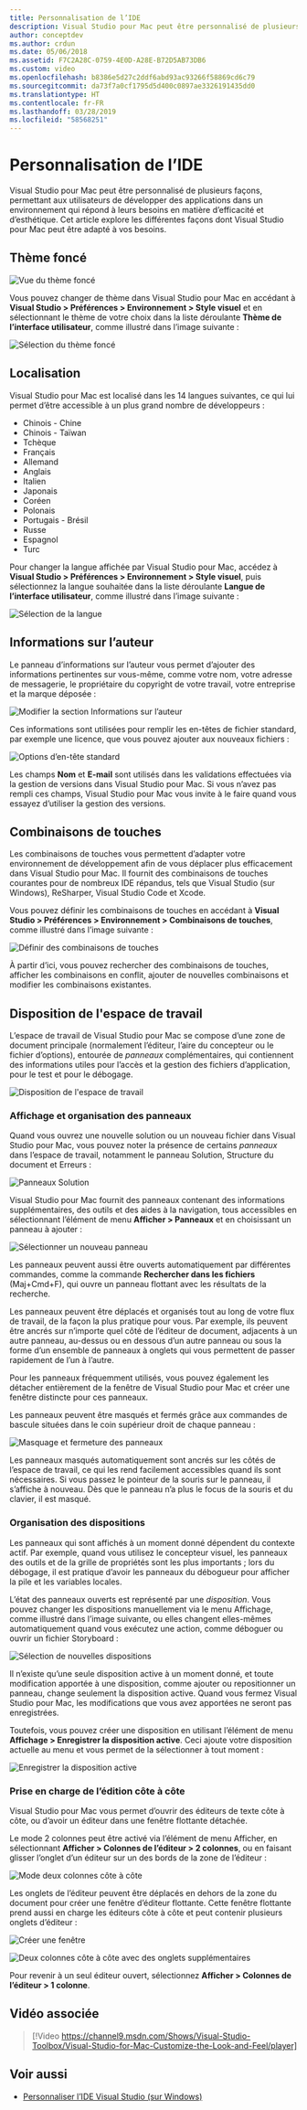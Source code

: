 ```yaml
---
title: Personnalisation de l’IDE
description: Visual Studio pour Mac peut être personnalisé de plusieurs façons, permettant aux utilisateurs de développer des applications dans un environnement qui répond à leurs besoins en matière d’efficacité et d’esthétique. Cette rubrique explore les différentes façons dont Visual Studio pour Mac peut être adapté à vos besoins.
author: conceptdev
ms.author: crdun
ms.date: 05/06/2018
ms.assetid: F7C2A28C-0759-4E0D-A28E-B72D5AB73DB6
ms.custom: video
ms.openlocfilehash: b8386e5d27c2ddf6abd93ac93266f58869cd6c79
ms.sourcegitcommit: da73f7a0cf1795d5d400c0897ae3326191435dd0
ms.translationtype: HT
ms.contentlocale: fr-FR
ms.lasthandoff: 03/28/2019
ms.locfileid: "58568251"
---
```

# <a name="customizing-the-ide"></a>Personnalisation de l’IDE

Visual Studio pour Mac peut être personnalisé de plusieurs façons, permettant aux utilisateurs de développer des applications dans un environnement qui répond à leurs besoins en matière d’efficacité et d’esthétique. Cet article explore les différentes façons dont Visual Studio pour Mac peut être adapté à vos besoins.

## <a name="dark-theme"></a>Thème foncé

![Vue du thème foncé](media/customizing-the-ide-image7a.png)

Vous pouvez changer de thème dans Visual Studio pour Mac en accédant à **Visual Studio > Préférences > Environnement > Style visuel** et en sélectionnant le thème de votre choix dans la liste déroulante **Thème de l’interface utilisateur**, comme illustré dans l’image suivante :

![Sélection du thème foncé](media/customizing-the-ide-image7b.png)

## <a name="localization"></a>Localisation

Visual Studio pour Mac est localisé dans les 14 langues suivantes, ce qui lui permet d’être accessible à un plus grand nombre de développeurs :

* Chinois - Chine
* Chinois - Taïwan
* Tchèque
* Français
* Allemand
* Anglais
* Italien
* Japonais
* Coréen
* Polonais
* Portugais - Brésil
* Russe
* Espagnol
* Turc

Pour changer la langue affichée par Visual Studio pour Mac, accédez à **Visual Studio > Préférences > Environnement > Style visuel**, puis sélectionnez la langue souhaitée dans la liste déroulante **Langue de l’interface utilisateur**, comme illustré dans l’image suivante :

![Sélection de la langue](media/customizing-the-ide-image11a.png)

## <a name="author-information"></a>Informations sur l’auteur

Le panneau d’informations sur l’auteur vous permet d’ajouter des informations pertinentes sur vous-même, comme votre nom, votre adresse de messagerie, le propriétaire du copyright de votre travail, votre entreprise et la marque déposée :

![Modifier la section Informations sur l’auteur](media/customizing-the-ide-image9a.png)

Ces informations sont utilisées pour remplir les en-têtes de fichier standard, par exemple une licence, que vous pouvez ajouter aux nouveaux fichiers :

![Options d’en-tête standard](media/customizing-the-ide-image8a.png)

Les champs **Nom** et **E-mail** sont utilisés dans les validations effectuées via la gestion de versions dans Visual Studio pour Mac. Si vous n’avez pas rempli ces champs, Visual Studio pour Mac vous invite à le faire quand vous essayez d’utiliser la gestion des versions.

## <a name="key-bindings"></a>Combinaisons de touches

Les combinaisons de touches vous permettent d’adapter votre environnement de développement afin de vous déplacer plus efficacement dans Visual Studio pour Mac. Il fournit des combinaisons de touches courantes pour de nombreux IDE répandus, tels que Visual Studio (sur Windows), ReSharper, Visual Studio Code et Xcode.

Vous pouvez définir les combinaisons de touches en accédant à **Visual Studio > Préférences > Environnement > Combinaisons de touches**, comme illustré dans l’image suivante :

![Définir des combinaisons de touches](media/customizing-the-ide-image10a.png)

À partir d’ici, vous pouvez rechercher des combinaisons de touches, afficher les combinaisons en conflit, ajouter de nouvelles combinaisons et modifier les combinaisons existantes.

## <a name="workspace-layout"></a>Disposition de l'espace de travail

L’espace de travail de Visual Studio pour Mac se compose d’une zone de document principale (normalement l’éditeur, l’aire du concepteur ou le fichier d’options), entourée de *panneaux* complémentaires, qui contiennent des informations utiles pour l’accès et la gestion des fichiers d’application, pour le test et pour le débogage.

 ![Disposition de l'espace de travail](media/customizing-the-ide-image1a.png)

### <a name="viewing-and-arranging-pads"></a>Affichage et organisation des panneaux

Quand vous ouvrez une nouvelle solution ou un nouveau fichier dans Visual Studio pour Mac, vous pouvez noter la présence de certains *panneaux* dans l’espace de travail, notamment le panneau Solution, Structure du document et Erreurs :

![Panneaux Solution](media/customizing-the-ide-image2a.png)

Visual Studio pour Mac fournit des panneaux contenant des informations supplémentaires, des outils et des aides à la navigation, tous accessibles en sélectionnant l’élément de menu **Afficher > Panneaux** et en choisissant un panneau à ajouter :

![Sélectionner un nouveau panneau](media/customizing-the-ide-image3a.png)

Les panneaux peuvent aussi être ouverts automatiquement par différentes commandes, comme la commande **Rechercher dans les fichiers** (Maj+Cmd+F), qui ouvre un panneau flottant avec les résultats de la recherche.

Les panneaux peuvent être déplacés et organisés tout au long de votre flux de travail, de la façon la plus pratique pour vous. Par exemple, ils peuvent être ancrés sur n’importe quel côté de l’éditeur de document, adjacents à un autre panneau, au-dessus ou en dessous d’un autre panneau ou sous la forme d’un ensemble de panneaux à onglets qui vous permettent de passer rapidement de l’un à l’autre.

Pour les panneaux fréquemment utilisés, vous pouvez également les détacher entièrement de la fenêtre de Visual Studio pour Mac et créer une fenêtre distincte pour ces panneaux.

Les panneaux peuvent être masqués et fermés grâce aux commandes de bascule situées dans le coin supérieur droit de chaque panneau :

![Masquage et fermeture des panneaux](media/customizing-the-ide-image5a.png)

Les panneaux masqués automatiquement sont ancrés sur les côtés de l’espace de travail, ce qui les rend facilement accessibles quand ils sont nécessaires. Si vous passez le pointeur de la souris sur le panneau, il s’affiche à nouveau. Dès que le panneau n’a plus le focus de la souris et du clavier, il est masqué.

### <a name="organizing-layouts"></a>Organisation des dispositions

Les panneaux qui sont affichés à un moment donné dépendent du contexte actif. Par exemple, quand vous utilisez le concepteur visuel, les panneaux des outils et de la grille de propriétés sont les plus importants ; lors du débogage, il est pratique d’avoir les panneaux du débogueur pour afficher la pile et les variables locales.

L’état des panneaux ouverts est représenté par une *disposition*. Vous pouvez changer les dispositions manuellement via le menu Affichage, comme illustré dans l’image suivante, ou elles changent elles-mêmes automatiquement quand vous exécutez une action, comme déboguer ou ouvrir un fichier Storyboard :

![Sélection de nouvelles dispositions](media/customizing-the-ide-image6b.png)

Il n’existe qu’une seule disposition active à un moment donné, et toute modification apportée à une disposition, comme ajouter ou repositionner un panneau, change seulement la disposition active. Quand vous fermez Visual Studio pour Mac, les modifications que vous avez apportées ne seront pas enregistrées.

Toutefois, vous pouvez créer une disposition en utilisant l’élément de menu **Affichage > Enregistrer la disposition active**. Ceci ajoute votre disposition actuelle au menu et vous permet de la sélectionner à tout moment :

![Enregistrer la disposition active](media/customizing-the-ide-image6a.png)

### <a name="side-by-side-editing-support"></a>Prise en charge de l’édition côte à côte

Visual Studio pour Mac vous permet d’ouvrir des éditeurs de texte côte à côte, ou d’avoir un éditeur dans une fenêtre flottante détachée.

Le mode 2 colonnes peut être activé via l’élément de menu Afficher, en sélectionnant **Afficher > Colonnes de l’éditeur > 2 colonnes**, ou en faisant glisser l’onglet d’un éditeur sur un des bords de la zone de l’éditeur :

![Mode deux colonnes côte à côte](media/customizing-the-ide-sbs.png)

Les onglets de l’éditeur peuvent être déplacés en dehors de la zone du document pour créer une fenêtre d’éditeur flottante. Cette fenêtre flottante prend aussi en charge les éditeurs côte à côte et peut contenir plusieurs onglets d’éditeur :

![Créer une fenêtre](media/customizing-the-ide-sbs1.png)

![Deux colonnes côte à côte avec des onglets supplémentaires](media/customizing-the-ide-sbs2.png)

Pour revenir à un seul éditeur ouvert, sélectionnez **Afficher > Colonnes de l’éditeur > 1 colonne**.

## <a name="related-video"></a>Vidéo associée

> [!Video https://channel9.msdn.com/Shows/Visual-Studio-Toolbox/Visual-Studio-for-Mac-Customize-the-Look-and-Feel/player]

## <a name="see-also"></a>Voir aussi

- [Personnaliser l’IDE Visual Studio (sur Windows)](/visualstudio/ide/personalizing-the-visual-studio-ide)